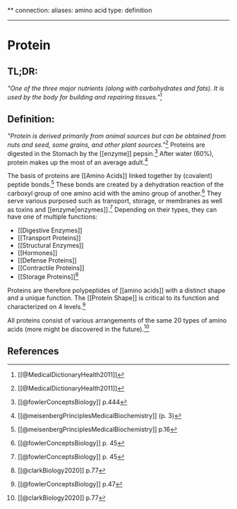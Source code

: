 **
connection:
aliases: amino acid
type: definition

---

# Protein

## TL;DR:
*"One of the three major nutrients (along with carbohydrates and fats). It is used by the body for building and repairing tissues."*[^1]

## Definition:
*"Protein is derived primarily from animal sources but can be obtained from nuts and seed, some grains, and other plant sources."*[^1] Proteins are digested in the Stomach by the [[enzyme]] pepsin.[^5] After water (60%), protein makes up the most of an average adult.[^2] 

The basis of proteins are [[Amino Acids]] linked together by (covalent) peptide bonds.[^3] These bonds are created by a dehydration reaction of the carboxyl group of one amino acid with the amino group of another.[^6] They serve various purposed such as transport, storage, or membranes as well as toxins and [[enzyme|enzymes]].[^6] Depending on their types, they can have one of multiple functions:
- [[Digestive Enzymes]]
- [[Transport Proteins]]
- [[Structural Enzymes]]
- [[Hormones]]
- [[Defense Proteins]]
- [[Contractile Proteins]]
- [[Storage Proteins]][^4]

Proteins are therefore polypeptides of [[amino acids]] with a distinct shape and a unique function. The [[Protein Shape]] is critical to its function and characterized on 4 levels.[^7]

All proteins consist of various arrangements of the same 20 types of amino acids (more might be discovered in the future).[^4]

## References

[^1]: [[@MedicalDictionaryHealth2011]]
[^2]: [[@meisenbergPrinciplesMedicalBiochemistry]] (p. 3)
[^3]: [[@meisenbergPrinciplesMedicalBiochemistry]] p.16
[^4]: [[@clarkBiology2020]] p.77
[^5]: [[@fowlerConceptsBiology]] p.444
[^6]: [[@fowlerConceptsBiology]] p. 45
[^7]: [[@fowlerConceptsBiology]] p.47